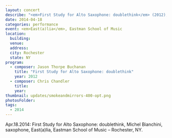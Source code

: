 ```yaml
---
layout: concert
describe: "<em>First Study for Alto Saxophone: doublethink</em> (2012), Michel Bianchini, saxophone."
date: 2014-04-18
categories: performance
event: <em>East(a)lia</em>, Eastman School of Music
location:
  building:
  venue:
  address:
  city: Rochester
  state: NY
program:
  - composer: Jason Thorpe Buchanan
    title: "First Study for Alto Saxophone: doublethink"
    year: 2012
  - composer: Chris Chandler
    title:
    year:
thumbnail: updates/smokeandmirrors-400-opt.png
photosFolder:
tags:
  - 2014
---
```


Apr.18.2014: First Study for Alto Saxophone: doublethink, Michel Bianchini, saxophone, East(a)lia, Eastman School of Music – Rochester, NY.
